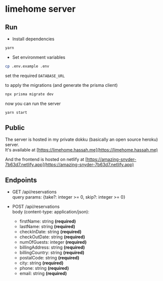 # limehome server

## Run

- Install dependencies

```bash
yarn
```

- Set environment variables

```bash
cp .env.example .env
```

set the required `DATABASE_URL`

to apply the migrations (and generate the prisma client)

```bash
npx prisma migrate dev
```

now you can run the server

```bash
yarn start
```

## Public

The server is hosted in my private dokku (basically an open source heroku) server.  
It's available at [https://limehome.hassah.me](https://limehome.hassah.me)

And the frontend is hosted on netlify at [https://amazing-snyder-7b63d7.netlify.app](https://amazing-snyder-7b63d7.netlify.app)

## Endpoints

- GET /api/reservations  
  query params: {take?: integer >= 0, skip?: integer >= 0}

- POST /api/reservations  
  body (content-type: application/json):
  - firstName: string **(required)**
  - lastName: string **(required)**
  - checkInDate: string **(required)**
  - checkOutDate: string **(required)**
  - numOfGuests: integer **(required)**
  - billingAddress: string **(required)**
  - billingCountry: string **(required)**
  - postalCode: string **(required)**
  - city: string **(required)**
  - phone: string **(required)**
  - email: string **(required)**
